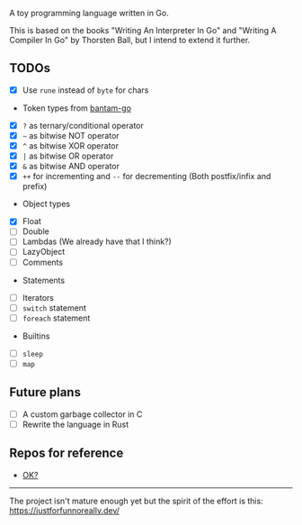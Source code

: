 A toy programming language written in Go.

This is based on the books "Writing An Interpreter In Go" and "Writing A Compiler In Go" by Thorsten Ball, but I intend to extend it further.

## TODOs

- [x] Use `rune` instead of `byte` for chars
- Token types from [bantam-go](https://github.com/obzva/bantam-go)
- [x] `?` as ternary/conditional operator
- [x] `~` as bitwise NOT operator
- [x] `^` as bitwise XOR operator
- [x] `|` as bitwise OR operator
- [x] `&` as bitwise AND operator
- [x] `++` for incrementing and `--` for decrementing (Both postfix/infix and prefix)
- Object types
- [x] Float
- [ ] Double
- [ ] Lambdas (We already have that I think?)
- [ ] LazyObject
- [ ] Comments
- Statements
- [ ] Iterators
- [ ] `switch` statement
- [ ] `foreach` statement
- Builtins
- [ ] `sleep`
- [ ] `map`

## Future plans

- [ ] A custom garbage collector in C
- [ ] Rewrite the language in Rust

## Repos for reference

- [OK?](https://github.com/jesseduffield/OK)

---

The project isn't mature enough yet but the spirit of the effort is this: https://justforfunnoreally.dev/
